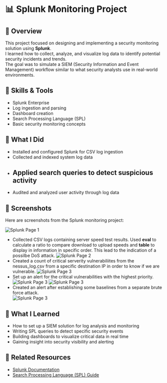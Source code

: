 # 📊 Splunk Monitoring Project

## 📜 Overview
This project focused on designing and implementing a security monitoring solution using **Splunk**.  
I learned how to collect, analyze, and visualize log data to identify potential security incidents and trends.  
The goal was to simulate a SIEM (Security Information and Event Management) workflow similar to what security analysts use in real-world environments.

## 🧰 Skills & Tools
- Splunk Enterprise
- Log ingestion and parsing
- Dashboard creation
- Search Processing Language (SPL)
- Basic security monitoring concepts

## 🧪 What I Did
- Installed and configured Splunk for CSV log ingestion  
- Collected and indexed system log data    
- Applied search queries to detect suspicious activity
  -  
- Audited and analyzed user activity through log data

## 📸 Screenshots

Here are screenshots from the Splunk monitoring project:

![Splunk Page 1](https://raw.githubusercontent.com/e-salinas/Boot_Camp_Projects/main/Splunk_Monitoring/Images/SplunkProject_Page1.png)
- Collected CSV logs containing server speed test results.  Used **eval** to calculate a ratio to compare download to upload speeds and **table** to display in information in specific order.  This lead to the indication of a possilbe DoS attack.
![Splunk Page 2](https://raw.githubusercontent.com/e-salinas/Boot_Camp_Projects/main/Splunk_Monitoring/Images/SplunkProject_Page2.png)
- Created a count of critical serverity vulnerabiliites from the nessus_log.csv from a specific destination IP in order to know if we are vulnerable.
![Splunk Page 3](https://raw.githubusercontent.com/e-salinas/Boot_Camp_Projects/main/Splunk_Monitoring/Images/SplunkProject_Page3.png)
- Set up an alert for the critical vulnerabilities with the highest priority.  
![Splunk Page 3](https://raw.githubusercontent.com/e-salinas/Boot_Camp_Projects/main/Splunk_Monitoring/Images/SplunkProject_Page4.png)
![Splunk Page 3](https://raw.githubusercontent.com/e-salinas/Boot_Camp_Projects/main/Splunk_Monitoring/Images/SplunkProject_Page5.png)
- Created an alert after establishing some baselines from a separate brute force attack.    
![Splunk Page 3](https://raw.githubusercontent.com/e-salinas/Boot_Camp_Projects/main/Splunk_Monitoring/Images/SplunkProject_Page6.png)

## 🧠 What I Learned
- How to set up a SIEM solution for log analysis and monitoring  
- Writing SPL queries to detect specific security events  
- Building dashboards to visualize critical data in real time  
- Gaining insight into security visibility and alerting

## 🔗 Related Resources
- [Splunk Documentation](https://docs.splunk.com/)
- [Search Processing Language (SPL) Guide](https://docs.splunk.com/Documentation/Splunk/latest/SearchTutorial/WelcometotheSearchTutorial)
